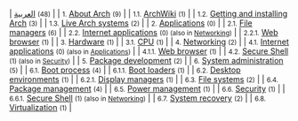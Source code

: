 | [العربية](/index.php/Category:%D8%A7%D9%84%D8%B9%D8%B1%D8%A8%D9%8A%D8%A9 "Category:العربية")‎ <small>(48)</small> |
| <small>1.</small> [About Arch](/index.php/Category:About_Arch_(%D8%A7%D9%84%D8%B9%D8%B1%D8%A8%D9%8A%D8%A9) "Category:About Arch (العربية)")‎ <small>(9)</small> |
| <small>1.1.</small> [ArchWiki](/index.php/Category:ArchWiki_(%D8%A7%D9%84%D8%B9%D8%B1%D8%A8%D9%8A%D8%A9) "Category:ArchWiki (العربية)")‎ <small>(1)</small> |
| <small>1.2.</small> [Getting and installing Arch](/index.php/Category:Getting_and_installing_Arch_(%D8%A7%D9%84%D8%B9%D8%B1%D8%A8%D9%8A%D8%A9) "Category:Getting and installing Arch (العربية)")‎ <small>(3)</small> |
| <small>1.3.</small> [Live Arch systems](/index.php/Category:Live_Arch_systems_(%D8%A7%D9%84%D8%B9%D8%B1%D8%A8%D9%8A%D8%A9) "Category:Live Arch systems (العربية)")‎ <small>(2)</small> |
| <small>2.</small> [Applications](/index.php/Category:Applications_(%D8%A7%D9%84%D8%B9%D8%B1%D8%A8%D9%8A%D8%A9) "Category:Applications (العربية)")‎ <small>(0)</small> |
| <small>2.1.</small> [File managers](/index.php/Category:File_managers_(%D8%A7%D9%84%D8%B9%D8%B1%D8%A8%D9%8A%D8%A9) "Category:File managers (العربية)")‎ <small>(6)</small> |
| <small>2.2.</small> [Internet applications](/index.php/Category:Internet_applications_(%D8%A7%D9%84%D8%B9%D8%B1%D8%A8%D9%8A%D8%A9) "Category:Internet applications (العربية)")‎ <small>(0) (also in [Networking](/index.php/Category:Networking_(%D8%A7%D9%84%D8%B9%D8%B1%D8%A8%D9%8A%D8%A9) "Category:Networking (العربية)")‎)</small> |
| <small>2.2.1.</small> [Web browser](/index.php/Category:Web_browser_(%D8%A7%D9%84%D8%B9%D8%B1%D8%A8%D9%8A%D8%A9) "Category:Web browser (العربية)")‎ <small>(1)</small> |
| <small>3.</small> [Hardware](/index.php/Category:Hardware_(%D8%A7%D9%84%D8%B9%D8%B1%D8%A8%D9%8A%D8%A9) "Category:Hardware (العربية)")‎ <small>(1)</small> |
| <small>3.1.</small> [CPU](/index.php/Category:CPU_(%D8%A7%D9%84%D8%B9%D8%B1%D8%A8%D9%8A%D8%A9) "Category:CPU (العربية)")‎ <small>(1)</small> |
| <small>4.</small> [Networking](/index.php/Category:Networking_(%D8%A7%D9%84%D8%B9%D8%B1%D8%A8%D9%8A%D8%A9) "Category:Networking (العربية)")‎ <small>(2)</small> |
| <small>4.1.</small> [Internet applications](/index.php/Category:Internet_applications_(%D8%A7%D9%84%D8%B9%D8%B1%D8%A8%D9%8A%D8%A9) "Category:Internet applications (العربية)")‎ <small>(0) (also in [Applications](/index.php/Category:Applications_(%D8%A7%D9%84%D8%B9%D8%B1%D8%A8%D9%8A%D8%A9) "Category:Applications (العربية)")‎)</small> |
| <small>4.1.1.</small> [Web browser](/index.php/Category:Web_browser_(%D8%A7%D9%84%D8%B9%D8%B1%D8%A8%D9%8A%D8%A9) "Category:Web browser (العربية)")‎ <small>(1)</small> |
| <small>4.2.</small> [Secure Shell](/index.php/Category:Secure_Shell_(%D8%A7%D9%84%D8%B9%D8%B1%D8%A8%D9%8A%D8%A9) "Category:Secure Shell (العربية)")‎ <small>(1) (also in [Security](/index.php/Category:Security_(%D8%A7%D9%84%D8%B9%D8%B1%D8%A8%D9%8A%D8%A9) "Category:Security (العربية)")‎)</small> |
| <small>5.</small> [Package development](/index.php/Category:Package_development_(%D8%A7%D9%84%D8%B9%D8%B1%D8%A8%D9%8A%D8%A9) "Category:Package development (العربية)")‎ <small>(2)</small> |
| <small>6.</small> [System administration](/index.php/Category:System_administration_(%D8%A7%D9%84%D8%B9%D8%B1%D8%A8%D9%8A%D8%A9) "Category:System administration (العربية)")‎ <small>(5)</small> |
| <small>6.1.</small> [Boot process](/index.php/Category:Boot_process_(%D8%A7%D9%84%D8%B9%D8%B1%D8%A8%D9%8A%D8%A9) "Category:Boot process (العربية)")‎ <small>(4)</small> |
| <small>6.1.1.</small> [Boot loaders](/index.php/Category:Boot_loaders_(%D8%A7%D9%84%D8%B9%D8%B1%D8%A8%D9%8A%D8%A9) "Category:Boot loaders (العربية)")‎ <small>(1)</small> |
| <small>6.2.</small> [Desktop environments](/index.php/Category:Desktop_environments_(%D8%A7%D9%84%D8%B9%D8%B1%D8%A8%D9%8A%D8%A9) "Category:Desktop environments (العربية)")‎ <small>(1)</small> |
| <small>6.2.1.</small> [Display managers](/index.php/Category:Display_managers_(%D8%A7%D9%84%D8%B9%D8%B1%D8%A8%D9%8A%D8%A9) "Category:Display managers (العربية)")‎ <small>(1)</small> |
| <small>6.3.</small> [File systems](/index.php/Category:File_systems_(%D8%A7%D9%84%D8%B9%D8%B1%D8%A8%D9%8A%D8%A9) "Category:File systems (العربية)")‎ <small>(2)</small> |
| <small>6.4.</small> [Package management](/index.php/Category:Package_management_(%D8%A7%D9%84%D8%B9%D8%B1%D8%A8%D9%8A%D8%A9) "Category:Package management (العربية)")‎ <small>(4)</small> |
| <small>6.5.</small> [Power management](/index.php/Category:Power_management_(%D8%A7%D9%84%D8%B9%D8%B1%D8%A8%D9%8A%D8%A9) "Category:Power management (العربية)")‎ <small>(1)</small> |
| <small>6.6.</small> [Security](/index.php/Category:Security_(%D8%A7%D9%84%D8%B9%D8%B1%D8%A8%D9%8A%D8%A9) "Category:Security (العربية)")‎ <small>(1)</small> |
| <small>6.6.1.</small> [Secure Shell](/index.php/Category:Secure_Shell_(%D8%A7%D9%84%D8%B9%D8%B1%D8%A8%D9%8A%D8%A9) "Category:Secure Shell (العربية)")‎ <small>(1) (also in [Networking](/index.php/Category:Networking_(%D8%A7%D9%84%D8%B9%D8%B1%D8%A8%D9%8A%D8%A9) "Category:Networking (العربية)")‎)</small> |
| <small>6.7.</small> [System recovery](/index.php/Category:System_recovery_(%D8%A7%D9%84%D8%B9%D8%B1%D8%A8%D9%8A%D8%A9) "Category:System recovery (العربية)")‎ <small>(2)</small> |
| <small>6.8.</small> [Virtualization](/index.php/Category:Virtualization_(%D8%A7%D9%84%D8%B9%D8%B1%D8%A8%D9%8A%D8%A9) "Category:Virtualization (العربية)")‎ <small>(1)</small> |